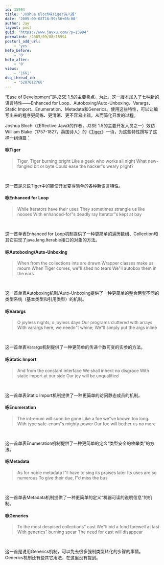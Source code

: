 ```yaml
---
id: 15994
title: 'Joshua Bloch咏Tiger诗八首'
date: '2005-09-08T16:59:56+08:00'
author: Jay
layout: post
guid: 'https://www.jayxu.com/?p=15994'
permalink: /2005/09/08/15994
posturl_add_url:
    - 'yes'
hefo_before:
    - '0'
hefo_after:
    - '0'
views:
    - '1661'
dsq_thread_id:
    - '5287612766'
---
```


“Ease of Development”是J2SE 1.5的主要卖点。为此，这一版本加入了七种新的语言特性——Enhanced for Loop、Autoboxing/Auto-Unboxing、Varargs、Static Import、Enumeration、Metadata和Generics。使用这些特性，可以让编写出来的程序更简练、更清晰、更不容易出错，从而简化开发的过程。

Joshua Bloch（《Effective Java》的作者，J2SE 1.5的主要开发人员之一）效仿William Blake（1757-1827，英国诗人）的《<a href="http://www.daypoems.net/poems/441.html">Tiger</a>》一诗，为这些特性撰写了这样一组诗篇：
<h4 class="major">咏Tiger</h4>
<blockquote>Tiger, Tiger burning bright
Like a geek who works all night
What new-fangled bit or byte
Could ease the hacker"s weary plight?</blockquote>
&nbsp;

这一首是总说Tiger中的能使开发变得简单的各种新语言特性。
<h4 class="major">咏Enhanced for Loop</h4>
<blockquote>While Iterators have their uses
They sometimes strangle us like nooses
With enhanced-for"s deadly ray
Iterator"s kept at bay</blockquote>
&nbsp;

这一首单表Enhanced for Loop机制提供了一种更简单的遍历数组、Collection和其它实现了java.lang.Iterable接口的对象的方法。
<h4 class="major">咏Autoboxing/Auto-Unboxing</h4>
<blockquote>When from the collections ints are drawn
Wrapper classes make us mourn
When Tiger comes, we"ll shed no tears
We"ll autobox them in the ears</blockquote>
&nbsp;

这一首单表Autoboxing机制/Auto-Unboxing提供了一种更简单的整合两套不同的类型系统（基本类型和引用类型）的机制。
<h4 class="major">咏Varargs</h4>
<blockquote>O joyless nights, o joyless days
Our programs cluttered with arrays
With varargs here, we needn"t whine;
We"ll simply put the args inline</blockquote>
&nbsp;

这一首单表Varargs机制提供了一种更简单的传递个数可变的实参的方法。
<h4 class="major">咏Static Import</h4>
<blockquote>And from the constant interface
We shall inherit no disgrace
With static import at our side
Our joy will be unqualified</blockquote>
&nbsp;

这一首单表Static Import机制提供了一种更简单的访问静态成员的机制。
<h4 class="major">咏Enumeration</h4>
<blockquote>The int-enum will soon be gone
Like a foe we"ve known too long.
With type safe-enum"s mighty power
Our foe will bother us no more</blockquote>
&nbsp;

这一首单表Enumeration机制提供了一种更简单的定义“类型安全的枚举类”的方法。
<h4 class="major">咏Metadata</h4>
<blockquote>As for noble metadata
I"ll have to sing its praises later
Its uses are so numerous
To give their due, I"d miss the bus</blockquote>
&nbsp;

这一首单表Metadata机制提供了一种更简单的定义“机器可读的说明信息”的机制。
<h4 class="major">咏Generics</h4>
<blockquote>To the most despised collections" cast
We"ll bid a fond farewell at last
With generics" burning spear
The need for cast will disappear</blockquote>
&nbsp;

这一首是说用Generics机制，可以免去很多强制类型转化的步骤的事情。Generics机制还有些其它用法，在这里没有提到。